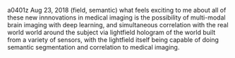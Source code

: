 a0401z
Aug 23, 2018
(field, semantic)
what feels exciting to me about all of these new innnovations in medical imaging is the possibility of multi-modal brain imaging with deep learning, and simultaneous correlation with the real world world around the subject via lightfield hologram of the world built from a variety of sensors, with the lightfield itself being capable of doing semantic segmentation and correlation to medical imaging.
